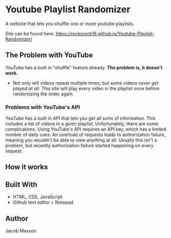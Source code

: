 # Youtube Playlist Randomizer

A website that lets you shuffle one or more youtube playlists.

Site can be found here: https://rocksrock18.github.io/Youtube-Playlist-Randomizer/

## The Problem with YouTube

YouTube has a built in "shuffle" feature already. **The problem is, it doesn't work.**
- Not only will videos repeat multiple times, but some videos *never get played at all.*
This site will play every video in the playlist once before randomizing the order again.

### Problems with YouTube's API

YouTube has a built in API that lets you get all sorts of information. This includes a list of videos in a given playlist. Unfortunately, there are some complications.
Using YouTube's API requires an API key, which has a limited number of daily uses. An overload of requests leads to authorization failure, meaning you wouldn't be able to view anything at all. Usually this isn't a problem, but recently authorization failure started happening on every request.

## How it works



## Built With
* HTML, CSS, JavaScript
* Github text editor + Notepad

## Author
Jacob Maxson
